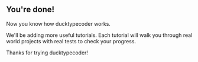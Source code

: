 ## You\'re done!

Now you know how ducktypecoder works.

We'll be adding more useful tutorials. Each tutorial will walk you through real world projects with real tests to check your progress.

Thanks for trying ducktypecoder!
